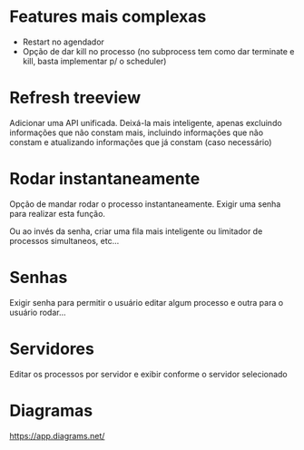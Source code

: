 # Features mais complexas

* Restart no agendador
* Opção de dar kill no processo (no subprocess tem como dar terminate e kill, basta implementar p/ o scheduler)

# Refresh treeview

Adicionar uma API unificada. Deixá-la mais inteligente, apenas excluindo informações que não constam mais,
incluindo informações que não constam e atualizando informações que já constam (caso necessário) 

# Rodar instantaneamente

Opção de mandar rodar o processo instantaneamente. Exigir uma senha para realizar esta função.

Ou ao invés da senha, criar uma fila mais inteligente ou limitador de processos simultaneos, etc...

# Senhas

Exigir senha para permitir o usuário editar algum processo e outra para o usuário rodar...

# Servidores

Editar os processos por servidor e exibir conforme o servidor selecionado

# Diagramas
https://app.diagrams.net/

